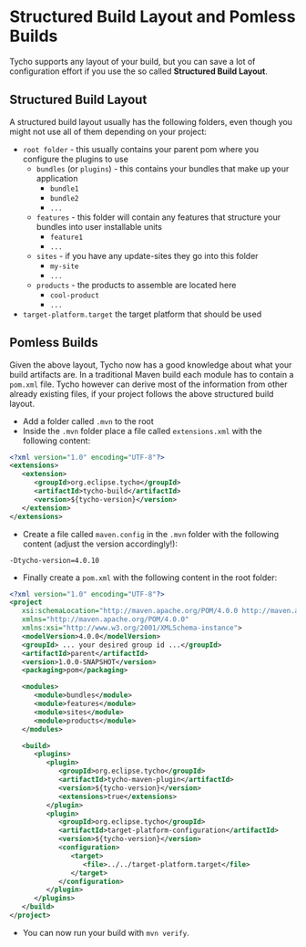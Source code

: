 # Structured Build Layout and Pomless Builds

Tycho supports any layout of your build, but you can save a lot of configuration effort if you use the so called **Structured Build Layout**.

## Structured Build Layout
A structured build layout usually has the following folders, even though you might not use all of them depending on your project:

- `root folder` - this usually contains your parent pom where you configure the plugins to use
    - `bundles` (or `plugins`) - this contains your bundles that make up your application
        - `bundle1`
        - `bundle2`
        - `...`
    - `features` - this folder will contain any features that structure your bundles into user installable units
        - `feature1`
        - `...`
    - `sites` - if you have any update-sites they go into this folder
        - `my-site`
        - `...`
    - `products` - the products to assemble are located here
        - `cool-product`
        - `...`
- `target-platform.target` the target platform that should be used

## Pomless Builds
Given the above layout, Tycho now has a good knowledge about what your build artifacts are.
In a traditional Maven build each module has to contain a `pom.xml` file.
Tycho however can derive most of the information from other already existing files, if your project follows the above structured build layout.

- Add a folder called `.mvn` to the root
- Inside the `.mvn` folder place a file called `extensions.xml` with the following content:
```xml
<?xml version="1.0" encoding="UTF-8"?>
<extensions>
   <extension>
      <groupId>org.eclipse.tycho</groupId>
      <artifactId>tycho-build</artifactId>
      <version>${tycho-version}</version>
   </extension>
</extensions>
```

- Create a file called `maven.config` in the `.mvn` folder with the following content (adjust the version accordingly!):
```properties
-Dtycho-version=4.0.10
```

- Finally create a `pom.xml` with the following content in the root folder:
```xml
<?xml version="1.0" encoding="UTF-8"?>
<project
   xsi:schemaLocation="http://maven.apache.org/POM/4.0.0 http://maven.apache.org/xsd/maven-4.0.0.xsd"
   xmlns="http://maven.apache.org/POM/4.0.0"
   xmlns:xsi="http://www.w3.org/2001/XMLSchema-instance">
   <modelVersion>4.0.0</modelVersion>
   <groupId> ... your desired group id ...</groupId>
   <artifactId>parent</artifactId>
   <version>1.0.0-SNAPSHOT</version>
   <packaging>pom</packaging>

   <modules>
      <module>bundles</module>
      <module>features</module>
      <module>sites</module>
      <module>products</module>
   </modules>

   <build>
      <plugins>
         <plugin>
            <groupId>org.eclipse.tycho</groupId>
            <artifactId>tycho-maven-plugin</artifactId>
            <version>${tycho-version}</version>
            <extensions>true</extensions>
         </plugin>
         <plugin>
            <groupId>org.eclipse.tycho</groupId>
            <artifactId>target-platform-configuration</artifactId>
            <version>${tycho-version}</version>
            <configuration>
               <target>
                  <file>../../target-platform.target</file>
               </target>
            </configuration>
         </plugin>
      </plugins>
   </build>
</project>
```

- You can now run your build with `mvn verify`.
